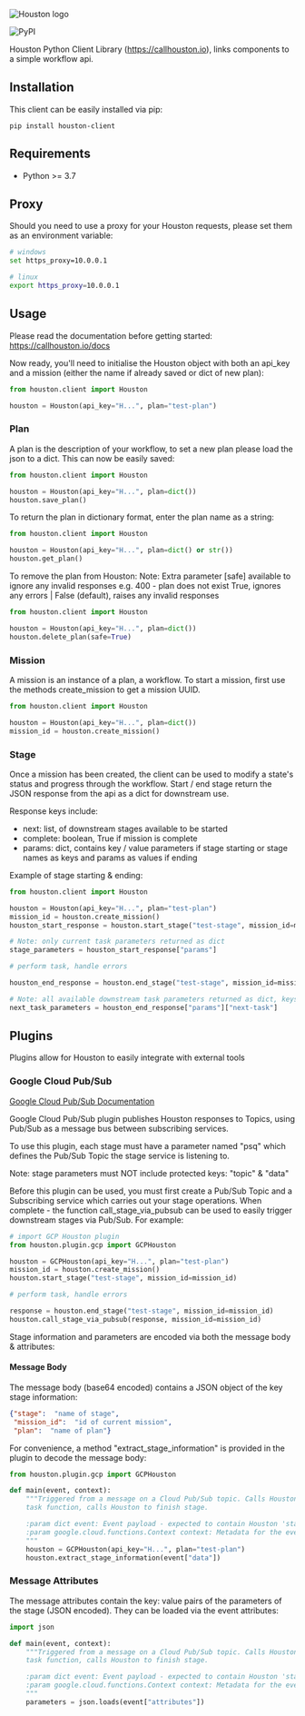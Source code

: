 ![Houston logo](https://storage.googleapis.com/gcs-callhouston-asset/houston-title.png)

![PyPI](https://img.shields.io/pypi/v/houston-client)

Houston Python Client Library (https://callhouston.io), links components to a simple workflow api.


## Installation

This client can be easily installed via pip:

```commandline
pip install houston-client
```

## Requirements

- Python >= 3.7

## Proxy

Should you need to use a proxy for your Houston requests, please set them as an environment variable:

```bash
# windows
set https_proxy=10.0.0.1 

# linux
export https_proxy=10.0.0.1

```

## Usage

Please read the documentation before getting started: https://callhouston.io/docs

Now ready, you'll need to initialise the Houston object with both an api_key and a mission 
(either the name if already saved or dict of new plan):

```python
from houston.client import Houston

houston = Houston(api_key="H...", plan="test-plan")
```

### Plan

A plan is the description of your workflow, to set a new plan please load the json to a dict. 
This can now be easily saved:


```python
from houston.client import Houston

houston = Houston(api_key="H...", plan=dict())
houston.save_plan()
```

To return the plan in dictionary format, enter the plan name as a string:

```python
from houston.client import Houston

houston = Houston(api_key="H...", plan=dict() or str())
houston.get_plan()
```

To remove the plan from Houston:
Note: Extra parameter [safe] available to ignore any invalid responses e.g. 400 - plan does not exist
      True, ignores any errors | False (default), raises any invalid responses 
      
```python
from houston.client import Houston

houston = Houston(api_key="H...", plan=dict())
houston.delete_plan(safe=True)
```

### Mission

A mission is an instance of a plan, a workflow. To start a mission, first use the methods create_mission to get a 
mission UUID.

```python
from houston.client import Houston

houston = Houston(api_key="H...", plan=dict())
mission_id = houston.create_mission()
```

### Stage

Once a mission has been created, the client can be used to modify a state's status and progress through the workflow. 
Start / end stage return the JSON response from the api as a dict for downstream use. 

Response keys include: 

- next: list, of downstream stages available to be started
- complete: boolean, True if mission is complete
- params: dict, contains key / value parameters if stage starting or stage names as keys and params as values if ending

Example of stage starting & ending:

```python
from houston.client import Houston

houston = Houston(api_key="H...", plan="test-plan")
mission_id = houston.create_mission()
houston_start_response = houston.start_stage("test-stage", mission_id=mission_id)

# Note: only current task parameters returned as dict
stage_parameters = houston_start_response["params"]

# perform task, handle errors

houston_end_response = houston.end_stage("test-stage", mission_id=mission_id)

# Note: all available downstream task parameters returned as dict, keys are names of stages, values are dict of params 
next_task_parameters = houston_end_response["params"]["next-task"]

```

## Plugins

Plugins allow for Houston to easily integrate with external tools

### Google Cloud Pub/Sub

[Google Cloud Pub/Sub Documentation](https://cloud.google.com/pubsub/docs/overview)

Google Cloud Pub/Sub plugin publishes Houston responses to Topics, using Pub/Sub as a message bus between subscribing 
services.

To use this plugin, each stage must have a parameter named "psq" which defines the Pub/Sub Topic the stage service is 
listening to. 

Note: stage parameters must NOT include protected keys: "topic" & "data"

Before this plugin can be used, you must first create a Pub/Sub Topic and a Subscribing service which carries out your 
stage operations. When complete - the function call_stage_via_pubsub can be used to easily trigger downstream 
stages via Pub/Sub. For example:

```python
# import GCP Houston plugin
from houston.plugin.gcp import GCPHouston

houston = GCPHouston(api_key="H...", plan="test-plan")
mission_id = houston.create_mission()
houston.start_stage("test-stage", mission_id=mission_id)

# perform task, handle errors

response = houston.end_stage("test-stage", mission_id=mission_id)
houston.call_stage_via_pubsub(response, mission_id=mission_id)
```

Stage information and parameters are encoded via both the message body & attributes:

#### Message Body

The message body (base64 encoded) contains a JSON object of the key stage information:

```json
{"stage":  "name of stage",
 "mission_id":  "id of current mission",
 "plan":  "name of plan"}
```

For convenience, a method "extract_stage_information" is provided in the plugin to decode the message body: 

```python
from houston.plugin.gcp import GCPHouston

def main(event, context):
    """Triggered from a message on a Cloud Pub/Sub topic. Calls Houston to start stage named in event payload, executes
    task function, calls Houston to finish stage.

    :param dict event: Event payload - expected to contain Houston 'stage' and 'mission_id'.
    :param google.cloud.functions.Context context: Metadata for the event.
    """
    houston = GCPHouston(api_key="H...", plan="test-plan")
    houston.extract_stage_information(event["data"])
```


### Message Attributes

The message attributes contain the key: value pairs of the parameters of the stage (JSON encoded). They can be loaded 
via the event attributes: 

```python
import json

def main(event, context):
    """Triggered from a message on a Cloud Pub/Sub topic. Calls Houston to start stage named in event payload, executes
    task function, calls Houston to finish stage.

    :param dict event: Event payload - expected to contain Houston 'stage' and 'mission_id'.
    :param google.cloud.functions.Context context: Metadata for the event.
    """
    parameters = json.loads(event["attributes"])
```
